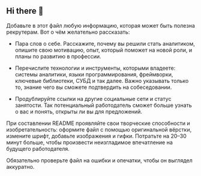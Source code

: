 ## Hi there 👋

Добавьте в этот файл любую информацию, которая может быть полезна рекрутерам. Вот о чём желательно рассказать:

- Пара слов о себе. Расскажите, почему вы решили стать аналитиком, опишите свою мотивацию, опыт, который поможет на новой роли, и планы по развитию в профессии.

- Перечислите технологии и инструменты, которыми владеете: системы аналитики, языки программирования, фреймворки, ключевые библиотеки, СУБД и так далее. Важно указывать только то, знание чего вы сможете подтвердить на собеседовании.

- Продублируйте ссылки на другие социальные сети и статус занятости. Так потенциальный работодатель сможет больше узнать о вас и понять, открыты ли вы для предложений.

При составлении README проявляйте свои творческие способности и изобретательность: оформите файл с помощью оригинальной вёрстки, измените шрифт, добавьте изображения и гифки. Потратьте на 20–30 минут больше, чтобы произвести неизгладимое впечатление на будущего работодателя.

Обязательно проверьте файл на ошибки и опечатки, чтобы он выглядел аккуратно.

<!--
**Sasha-Bro/Sasha-Bro** is a ✨ _special_ ✨ repository because its `README.md` (this file) appears on your GitHub profile.

Here are some ideas to get you started:

- 🔭 I’m currently working on ...
- 🌱 I’m currently learning ...
- 👯 I’m looking to collaborate on ...
- 🤔 I’m looking for help with ...
- 💬 Ask me about ...
- 📫 How to reach me: ...
- 😄 Pronouns: ...
- ⚡ Fun fact: ...
-->
